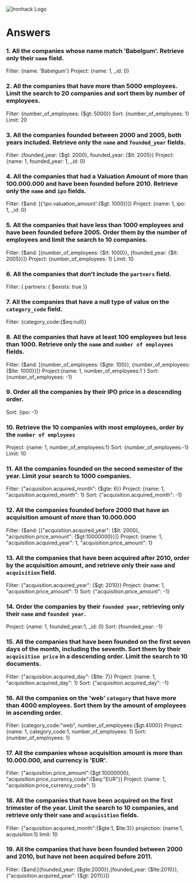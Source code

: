 ![Ironhack Logo](https://i.imgur.com/1QgrNNw.png)

# Answers

### 1. All the companies whose name match 'Babelgum'. Retrieve only their `name` field.

Filter: {name: 'Babelgum'}
Project: {name: 1, _id: 0}

### 2. All the companies that have more than 5000 employees. Limit the search to 20 companies and sort them by **number of employees**.

Filter: {number_of_employees: {$gt: 5000}}
Sort: {number_of_employees: 1}
Limit: 20

### 3. All the companies founded between 2000 and 2005, both years included. Retrieve only the `name` and `founded_year` fields.

Filter: {founded_year: {$gt: 2000}, founded_year: {$lt: 2005}}
Project: {name: 1, founded_year: 1, _id: 0}

### 4. All the companies that had a Valuation Amount of more than 100.000.000 and have been founded before 2010. Retrieve only the `name` and `ipo` fields.

Filter: {$and: [{'ipo.valuation_amount':{$gt: 1000}}]}
Project: {name: 1, ipo: 1, _id: 0}


### 5. All the companies that have less than 1000 employees and have been founded before 2005. Order them by the number of employees and limit the search to 10 companies.

Filter: {$and: [{number_of_employees: {$lt: 1000}}, {founded_year: {$lt: 2005}}]}
Project: {number_of_employees: 1}
Limit: 10

### 6. All the companies that don't include the `partners` field.

Filter: { partners: { $exists: true }}

### 7. All the companies that have a null type of value on the `category_code` field.

Filter: {category_code:{$eq:null}}

### 8. All the companies that have at least 100 employees but less than 1000. Retrieve only the `name` and `number of employees` fields.

Filter: {$and: [{number_of_employees: {$gte: 100}}, {number_of_employees: {$lte: 1000}}]}
Project:{name: 1, number_of_employees:1 }
Sort: {number_of_employees: -1}


### 9. Order all the companies by their IPO price in a descending order.

Sort: {ipo: -1}

### 10. Retrieve the 10 companies with most employees, order by the `number of employees`

Project: {name: 1, number_of_employees:1}
Sort: {number_of_employees:-1}
Limit: 10


### 11. All the companies founded on the second semester of the year. Limit your search to 1000 companies.

Filter: {"acquisition.acquired_month": {$gte: 6}}
Project: {name: 1, "acquisition.acquired_month": 1}
Sort: {"acquisition.acquired_month": -1}

### 12. All the companies founded before 2000 that have an acquisition amount of more than 10.000.000

Filter: {$and: [{"acquisition.acquired_year": {$lt: 2000}, "acquisition.price_amount": {$gt:10000000}}]}
Project: {name: 1, "acquisition.acquired_year": 1, "acquisition.price_amount": 1}

### 13. All the companies that have been acquired after 2010, order by the acquisition amount, and retrieve only their `name` and `acquisition` field.

Filter: {"acquisition.acquired_year": {$gt: 2010}}
Project: {name: 1, "acquisition.price_amount": 1}
Sort: {"acquisition.price_amount": -1}


### 14. Order the companies by their `founded year`, retrieving only their `name` and `founded year`.

Project: {name: 1, founded_year:1, _id: 0}
Sort: {founded_year: -1}

### 15. All the companies that have been founded on the first seven days of the month, including the seventh. Sort them by their `acquisition price` in a descending order. Limit the search to 10 documents.

Filter: {"acquisition.acquired_day": {$lte: 7}}
Project: {name: 1, "acquisition.acquired_day": 1}
Sort: {"acquisition.acquired_day": -1}

### 16. All the companies on the 'web' `category` that have more than 4000 employees. Sort them by the amount of employees in ascending order.

Filter: {category_code:"web", number_of_employees:{$gt:4000}}
Project: {name: 1, category_code:1, number_of_employees: 1}
Sort: {number_of_employees: 1}

### 17. All the companies whose acquisition amount is more than 10.000.000, and currency is 'EUR'.

Filter: {"acquisition.price_amount":{$gt:10000000}, "acquisition.price_currency_code":{$eq:"EUR"}}
Project: {name: 1, "acquisition.price_currency_code": 1}

### 18. All the companies that have been acquired on the first trimester of the year. Limit the search to 10 companies, and retrieve only their `name` and `acquisition` fields.

Filter: {"acquisition.acquired_month":{$gte:1, $lte:3}}
projection: {name:1, acquisition:1}
limit: 10

### 19. All the companies that have been founded between 2000 and 2010, but have not been acquired before 2011.

Filter: {$and:[{founded_year: {$gte:2000}},{founded_year: {$lte:2010}},{"acquisition.acquired_year": {$gt: 2011}}]}
